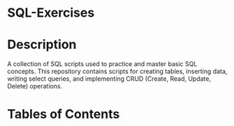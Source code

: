 # SQL-Exercises

# Description

A collection of SQL scripts used to practice and master basic SQL concepts. This repository contains scripts for creating tables, inserting data, writing select queries, and implementing CRUD (Create, Read, Update, Delete) operations.

# Tables of Contents
